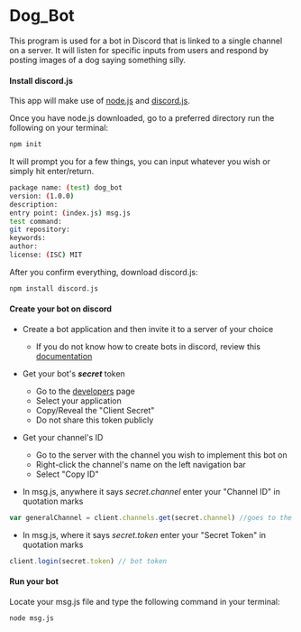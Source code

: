 # Dog_Bot

This program is used for a bot in Discord that is linked to a single channel on a server. It will listen for specific inputs from users and respond by posting images of a dog saying something silly. 

#### Install discord.js

This app will make use of [node.js](nodejs.org) and [discord.js](discord.js.org).

Once you have node.js downloaded, go to a preferred directory run the following on your terminal:

```bash
npm init
```

It will prompt you for a few things, you can input whatever you wish or simply hit enter/return.

```bash
package name: (test) dog_bot
version: (1.0.0)
description:
entry point: (index.js) msg.js
test command:
git repository:
keywords:
author:
license: (ISC) MIT
```

After you confirm everything, download discord.js:

```bash
npm install discord.js
```
#### Create your bot on discord

- Create a bot application and then invite it to a server of your choice
  - If you do not know how to create bots in discord, review this [documentation](https://discordpy.readthedocs.io/en/latest/discord.html)

- Get your bot's ***secret*** token
  - Go to the [developers](https://discordapp.com/developers/applications) page
  - Select your application
  - Copy/Reveal the "Client Secret" 
  - Do not share this token publicly

- Get your channel's ID
  - Go to the server with the channel you wish to implement this bot on
  - Right-click the channel's name on the left navigation bar
  - Select "Copy ID"

- In msg.js, anywhere it says *secret.channel* enter your "Channel ID" in quotation marks

```JavaScript 
var generalChannel = client.channels.get(secret.channel) //goes to the right channel
```
- In msg.js, where it says *secret.token* enter your "Secret Token" in quotation marks

```JavaScript
client.login(secret.token) // bot token
```

#### Run your bot

Locate your msg.js file and type the following command in your terminal:

```bash
node msg.js
```
